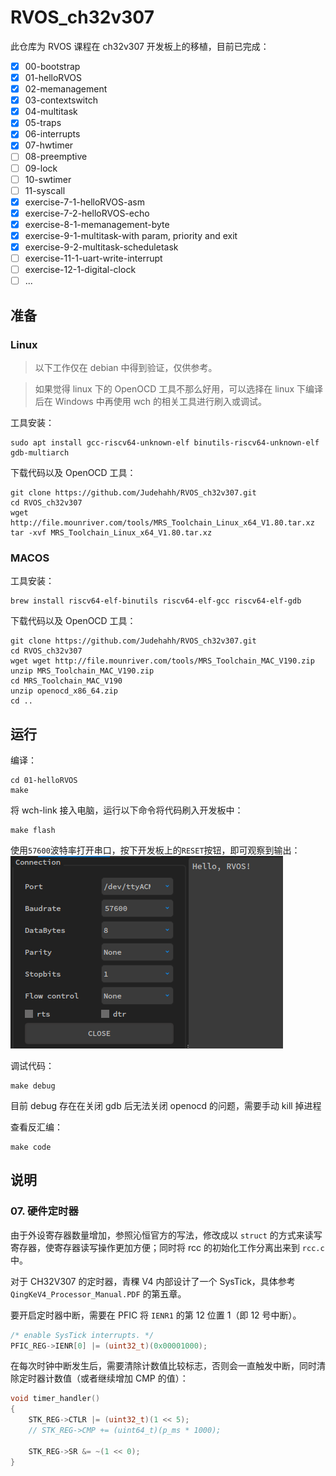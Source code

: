 # RVOS_ch32v307

此仓库为 RVOS 课程在 ch32v307 开发板上的移植，目前已完成：
- [x] 00-bootstrap
- [x] 01-helloRVOS
- [x] 02-memanagement
- [x] 03-contextswitch
- [x] 04-multitask
- [x] 05-traps
- [x] 06-interrupts
- [x] 07-hwtimer
- [ ] 08-preemptive
- [ ] 09-lock
- [ ] 10-swtimer
- [ ] 11-syscall
- [x] exercise-7-1-helloRVOS-asm
- [x] exercise-7-2-helloRVOS-echo
- [x] exercise-8-1-memanagement-byte
- [x] exercise-9-1-multitask-with param, priority and exit
- [x] exercise-9-2-multitask-scheduletask
- [ ] exercise-11-1-uart-write-interrupt
- [ ] exercise-12-1-digital-clock
- [ ] ...

## 准备

### Linux

> 以下工作仅在 debian 中得到验证，仅供参考。

> 如果觉得 linux 下的 OpenOCD 工具不那么好用，可以选择在 linux 下编译后在 Windows 中再使用 wch 的相关工具进行刷入或调试。

工具安装：
```shell
sudo apt install gcc-riscv64-unknown-elf binutils-riscv64-unknown-elf gdb-multiarch
```

下载代码以及 OpenOCD 工具：
```shell
git clone https://github.com/Judehahh/RVOS_ch32v307.git
cd RVOS_ch32v307
wget http://file.mounriver.com/tools/MRS_Toolchain_Linux_x64_V1.80.tar.xz
tar -xvf MRS_Toolchain_Linux_x64_V1.80.tar.xz
```

### MACOS

工具安装：
```shell
brew install riscv64-elf-binutils riscv64-elf-gcc riscv64-elf-gdb
```

下载代码以及 OpenOCD 工具：
```shell
git clone https://github.com/Judehahh/RVOS_ch32v307.git
cd RVOS_ch32v307
wget wget http://file.mounriver.com/tools/MRS_Toolchain_MAC_V190.zip
unzip MRS_Toolchain_MAC_V190.zip
cd MRS_Toolchain_MAC_V190
unzip openocd_x86_64.zip
cd ..
```

## 运行

编译：
```shell
cd 01-helloRVOS
make
```

将 wch-link 接入电脑，运行以下命令将代码刷入开发板中：
```shell
make flash
```
使用`57600`波特率打开串口，按下开发板上的`RESET`按钮，即可观察到输出：
![output](/pic/output.png)

调试代码：
```shell
make debug
```
目前 debug 存在在关闭 gdb 后无法关闭 openocd 的问题，需要手动 kill 掉进程

查看反汇编：
```shell
make code
```

## 说明

### 07. 硬件定时器

由于外设寄存器数量增加，参照沁恒官方的写法，修改成以 `struct` 的方式来读写寄存器，使寄存器读写操作更加方便；同时将 rcc 的初始化工作分离出来到 `rcc.c` 中。

对于 CH32V307 的定时器，青稞 V4 内部设计了一个 SysTick，具体参考 `QingKeV4_Processor_Manual.PDF` 的第五章。

要开启定时器中断，需要在 PFIC 将 `IENR1` 的第 12 位置 1（即 12 号中断）。
```c
/* enable SysTick interrupts. */
PFIC_REG->IENR[0] |= (uint32_t)(0x00001000);
```

在每次时钟中断发生后，需要清除计数值比较标志，否则会一直触发中断，同时清除定时器计数值（或者继续增加 CMP 的值）：
```c
void timer_handler()
{
    STK_REG->CTLR |= (uint32_t)(1 << 5);
    // STK_REG->CMP += (uint64_t)(p_ms * 1000);

    STK_REG->SR &= ~(1 << 0);
}
```